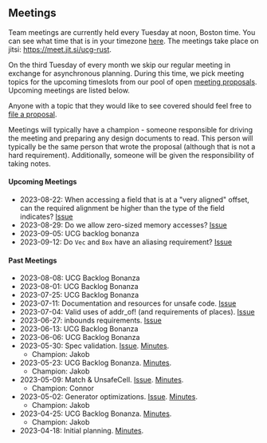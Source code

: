 ## Meetings

Team meetings are currently held every Tuesday at noon, Boston time. You can see what time that is
in your timezone [here](https://everytimezone.com/s/53a200c0). The meetings take place on jitsi:
<https://meet.jit.si/ucg-rust>.

On the third Tuesday of every month we skip our regular meeting in exchange for asynchronous
planning. During this time, we pick meeting topics for the upcoming timeslots from our pool of open
[meeting proposals]. Upcoming meetings are listed below.

[meeting proposals]: https://github.com/rust-lang/opsem-team/issues?q=is%3Aissue+is%3Aopen+label%3Ameeting-proposal

Anyone with a topic that they would like to see covered should feel free to [file a
proposal][meeting template].

[meeting template]: https://github.com/rust-lang/opsem-team/issues/new?assignees=&labels=meeting-proposal&template=meeting_proposal.md&title=%28My+meeting+proposal%29

Meetings will typically have a champion - someone responsible for driving the meeting and preparing
any design documents to read. This person will typically be the same person that wrote the proposal
(although that is not a hard requirement). Additionally, someone will be given the responsibility of
taking notes.


#### Upcoming Meetings

* 2023-08-22: When accessing a field that is at a "very aligned" offset, can the required alignment be higher than the type of the field indicates? [Issue](https://github.com/rust-lang/opsem-team/issues/11)
* 2023-08-29: Do we allow zero-sized memory accesses? [Issue](https://github.com/rust-lang/opsem-team/issues/12)
* 2023-09-05: UCG backlog bonanza
* 2023-09-12: Do `Vec` and `Box` have an aliasing requirement? [Issue](https://github.com/rust-lang/opsem-team/issues/14)

#### Past Meetings

* 2023-08-08: UCG Backlog Bonanza
* 2023-08-01: UCG Backlog Bonanza
* 2023-07-25: UCG Backlog Bonanza
* 2023-07-11: Documentation and resources for unsafe code. [Issue](https://github.com/rust-lang/opsem-team/issues/4)
* 2023-07-04: Valid uses of addr_of! (and requirements of places). [Issue](https://github.com/rust-lang/opsem-team/issues/9)
* 2023-06-27: inbounds requirements. [Issue](https://github.com/rust-lang/opsem-team/issues/10)
* 2023-06-13: UCG Backlog Bonanza
* 2023-06-06: UCG Backlog Bonanza
* 2023-05-30: Spec validation. [Issue](https://github.com/rust-lang/opsem-team/issues/7). [Minutes](https://hackmd.io/ty4NFkQfQjunJn_qTowOtw).
    * Champion: Jakob
* 2023-05-23: UCG Backlog Bonanza. [Minutes](https://hackmd.io/@2S4Crel_Q9OwC_vamlwXmw/HyUe4w5rh/edit).
    * Champion: Jakob
* 2023-05-09: Match & UnsafeCell. [Issue](https://github.com/rust-lang/opsem-team/issues/5). [Minutes](https://hackmd.io/@wSaA8OrrSQ2SlegMvA6e6A/By6wL4mNh/edit).
    * Champion: Connor
* 2023-05-02: Generator optimizations. [Issue](https://github.com/rust-lang/opsem-team/issues/3). [Minutes](https://hackmd.io/@2S4Crel_Q9OwC_vamlwXmw/SJYzJNi72).
    * Champion: Jakob
* 2023-04-25: UCG Backlog Bonanza. [Minutes](https://hackmd.io/@2S4Crel_Q9OwC_vamlwXmw/ByeNxbHXh).
    * Champion: Jakob
* 2023-04-18: Initial planning. [Minutes](https://hackmd.io/qNSeMDDGTTGMki1qzDEurA).

